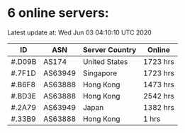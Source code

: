 # 6 online servers:

Latest update at: Wed Jun 03 04:10:10 UTC 2020

| ID | ASN | Server Country | Online |
| -- | --- | -------------- | ------ |
| #.D09B | AS174 | United States | 1723 hrs |
| #.7F1D | AS63949 | Singapore | 1723 hrs |
| #.B6F8 | AS63888 | Hong Kong | 1473 hrs |
| #.BD3E | AS63888 | Hong Kong | 2542 hrs |
| #.2A79 | AS63949 | Japan | 1382 hrs |
| #.33B9 | AS63888 | Hong Kong | 1 hrs |

